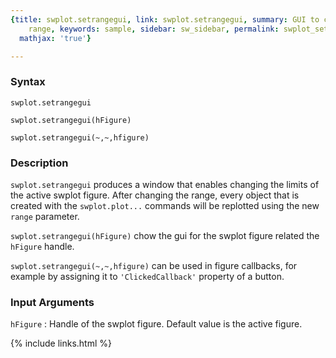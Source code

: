 ```yaml
---
{title: swplot.setrangegui, link: swplot.setrangegui, summary: GUI to change the plotting
    range, keywords: sample, sidebar: sw_sidebar, permalink: swplot_setrangegui, folder: swplot,
  mathjax: 'true'}

---
```

  
### Syntax
  
`swplot.setrangegui`
 
`swplot.setrangegui(hFigure)`
 
`swplot.setrangegui(~,~,hfigure)`
  
### Description
  
`swplot.setrangegui` produces a window that enables changing
the limits of the active swplot figure. After changing the range, every
object that is created with the `swplot.plot...` commands will be
replotted using the new `range` parameter.
   
`swplot.setrangegui(hFigure)` chow the gui for the swplot figure related
the `hFigure` handle.
   
`swplot.setrangegui(~,~,hfigure)` can be used in figure callbacks, for
example by assigning it to `'ClickedCallback'` property of a button.
  
### Input Arguments
  
`hFigure`
: Handle of the swplot figure. Default value is the active figure.
 

{% include links.html %}
